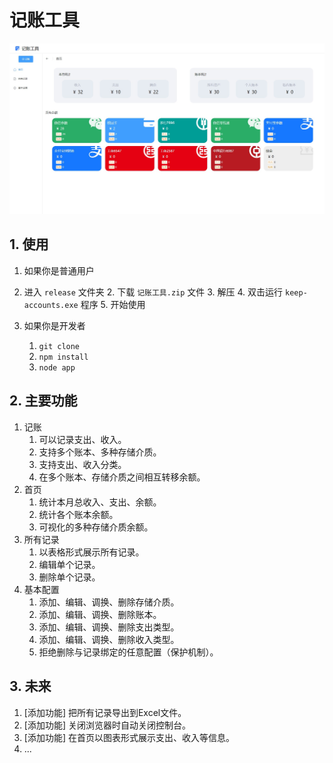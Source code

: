 # 记账工具

![预览图](\assets\0824140114.jpg)

## 1. 使用

1. 如果你是普通用户
  1. 进入 `release` 文件夹
        2. 下载 `记账工具.zip` 文件
            3. 解压
                4. 双击运行 `keep-accounts.exe` 程序
                    5. 开始使用
    
2. 如果你是开发者
  
    1. `git clone`
    2. `npm install`
    3. `node app`

## 2. 主要功能
1. 记账
    1. 可以记录支出、收入。
    2. 支持多个账本、多种存储介质。
    3. 支持支出、收入分类。
    4. 在多个账本、存储介质之间相互转移余额。
2. 首页
    1. 统计本月总收入、支出、余额。
    2. 统计各个账本余额。
    3. 可视化的多种存储介质余额。
3. 所有记录
	1. 以表格形式展示所有记录。
	2. 编辑单个记录。
	3. 删除单个记录。
4. 基本配置
	1. 添加、编辑、调换、删除存储介质。
	2. 添加、编辑、调换、删除账本。
	3. 添加、编辑、调换、删除支出类型。
	4. 添加、编辑、调换、删除收入类型。
	5. 拒绝删除与记录绑定的任意配置（保护机制）。

## 3. 未来

1. [添加功能] 把所有记录导出到Excel文件。
2. [添加功能] 关闭浏览器时自动关闭控制台。
3. [添加功能] 在首页以图表形式展示支出、收入等信息。
4. ...